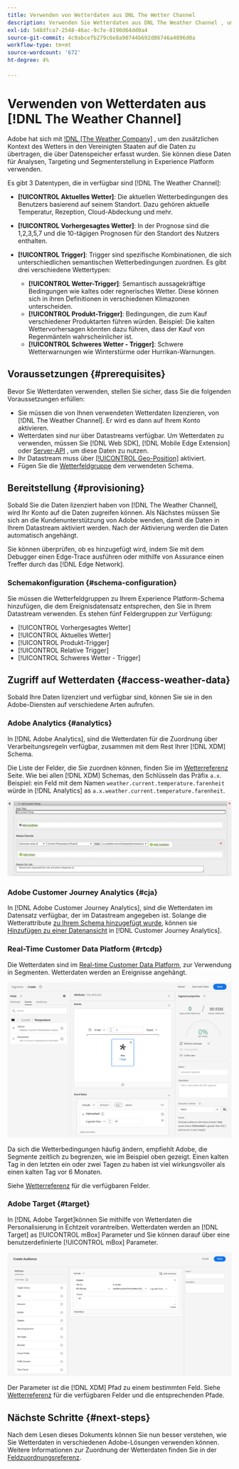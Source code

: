 ```yaml
---
title: Verwenden von Wetterdaten aus DNL The Wetter Channel
description: Verwenden Sie Wetterdaten aus DNL The Weather Channel , um die Daten zu verbessern, die Sie über Datastreams erfassen.
exl-id: 548dfca7-2548-46ac-9c7e-8190d64dd0a4
source-git-commit: 4c9abcefb279c6e8a90744b692d86746a4896d0a
workflow-type: tm+mt
source-wordcount: '672'
ht-degree: 4%

---
```


# Verwenden von Wetterdaten aus [!DNL The Weather Channel]

Adobe hat sich mit [!DNL [The Weather Company]](https://www.ibm.com/weather) , um den zusätzlichen Kontext des Wetters in den Vereinigten Staaten auf die Daten zu übertragen, die über Datenspeicher erfasst wurden. Sie können diese Daten für Analysen, Targeting und Segmenterstellung in Experience Platform verwenden.

Es gibt 3 Datentypen, die in verfügbar sind [!DNL The Weather Channel]:

* **[!UICONTROL Aktuelles Wetter]**: Die aktuellen Wetterbedingungen des Benutzers basierend auf seinem Standort. Dazu gehören aktuelle Temperatur, Rezeption, Cloud-Abdeckung und mehr.
* **[!UICONTROL Vorhergesagtes Wetter]**: In der Prognose sind die 1,2,3,5,7 und die 10-tägigen Prognosen für den Standort des Nutzers enthalten.
* **[!UICONTROL Trigger]**: Trigger sind spezifische Kombinationen, die sich unterschiedlichen semantischen Wetterbedingungen zuordnen. Es gibt drei verschiedene Wettertypen:

   * **[!UICONTROL Wetter-Trigger]**: Semantisch aussagekräftige Bedingungen wie kaltes oder regnerisches Wetter. Diese können sich in ihren Definitionen in verschiedenen Klimazonen unterscheiden.
   * **[!UICONTROL Produkt-Trigger]**: Bedingungen, die zum Kauf verschiedener Produktarten führen würden. Beispiel: Die kalten Wettervorhersagen könnten dazu führen, dass der Kauf von Regenmänteln wahrscheinlicher ist.
   * **[!UICONTROL Schweres Wetter - Trigger]**: Schwere Wetterwarnungen wie Winterstürme oder Hurrikan-Warnungen.

## Voraussetzungen {#prerequisites}

Bevor Sie Wetterdaten verwenden, stellen Sie sicher, dass Sie die folgenden Voraussetzungen erfüllen:

* Sie müssen die von Ihnen verwendeten Wetterdaten lizenzieren, von [!DNL The Weather Channel]. Er wird es dann auf Ihrem Konto aktivieren.
* Wetterdaten sind nur über Datastreams verfügbar. Um Wetterdaten zu verwenden, müssen Sie [!DNL Web SDK], [!DNL Mobile Edge Extension] oder [Server-API](../../server-api/overview.md) , um diese Daten zu nutzen.
* Ihr Datastream muss über [[!UICONTROL Geo-Position]](../configure.md#advanced-options) aktiviert.
* Fügen Sie die [Wetterfeldgruppe](#schema-configuration) dem verwendeten Schema.

## Bereitstellung {#provisioning}

Sobald Sie die Daten lizenziert haben von [!DNL The Weather Channel], wird Ihr Konto auf die Daten zugreifen können. Als Nächstes müssen Sie sich an die Kundenunterstützung von Adobe wenden, damit die Daten in Ihrem Datastream aktiviert werden. Nach der Aktivierung werden die Daten automatisch angehängt.

Sie können überprüfen, ob es hinzugefügt wird, indem Sie mit dem Debugger einen Edge-Trace ausführen oder mithilfe von Assurance einen Treffer durch das [!DNL Edge Network].

### Schemakonfiguration {#schema-configuration}

Sie müssen die Wetterfeldgruppen zu Ihrem Experience Platform-Schema hinzufügen, die dem Ereignisdatensatz entsprechen, den Sie in Ihrem Datastream verwenden. Es stehen fünf Feldergruppen zur Verfügung:

* [!UICONTROL Vorhergesagtes Wetter]
* [!UICONTROL Aktuelles Wetter]
* [!UICONTROL Produkt-Trigger]
* [!UICONTROL Relative Trigger]
* [!UICONTROL Schweres Wetter - Trigger]

## Zugriff auf Wetterdaten {#access-weather-data}

Sobald Ihre Daten lizenziert und verfügbar sind, können Sie sie in den Adobe-Diensten auf verschiedene Arten aufrufen.

### Adobe Analytics {#analytics}

In [!DNL Adobe Analytics], sind die Wetterdaten für die Zuordnung über Verarbeitungsregeln verfügbar, zusammen mit dem Rest Ihrer [!DNL XDM] Schema.

Die Liste der Felder, die Sie zuordnen können, finden Sie im [Wetterreferenz](weather-reference.md) Seite. Wie bei allen [!DNL XDM] Schemas, den Schlüsseln das Präfix `a.x`. Beispiel: ein Feld mit dem Namen `weather.current.temperature.farenheit` würde in [!DNL Analytics] as `a.x.weather.current.temperature.farenheit`.

![Benutzeroberfläche für Verarbeitungsregeln](../assets/data-enrichment/weather/processing-rules.png)

### Adobe Customer Journey Analytics {#cja}

In [!DNL Adobe Customer Journey Analytics], sind die Wetterdaten im Datensatz verfügbar, der im Datastream angegeben ist. Solange die Wetterattribute [zu Ihrem Schema hinzugefügt wurde](#prerequisites-prerequisites), können sie [Hinzufügen zu einer Datenansicht](https://experienceleague.adobe.com/docs/analytics-platform/using/cja-dataviews/create-dataview.html?lang=de) in [!DNL Customer Journey Analytics].

### Real-Time Customer Data Platform {#rtcdp}

Die Wetterdaten sind im [Real-time Customer Data Platform](../../rtcdp/overview.md), zur Verwendung in Segmenten. Wetterdaten werden an Ereignisse angehängt.

![Segment Builder mit Wetterereignissen](../assets/data-enrichment/weather/schema-builder.png)

Da sich die Wetterbedingungen häufig ändern, empfiehlt Adobe, die Segmente zeitlich zu begrenzen, wie im Beispiel oben gezeigt. Einen kalten Tag in den letzten ein oder zwei Tagen zu haben ist viel wirkungsvoller als einen kalten Tag vor 6 Monaten.

Siehe [Wetterreferenz](weather-reference.md) für die verfügbaren Felder.

### Adobe Target {#target}

In [!DNL Adobe Target]können Sie mithilfe von Wetterdaten die Personalisierung in Echtzeit vorantreiben. Wetterdaten werden an [!DNL Target] as [!UICONTROL mBox] Parameter und Sie können darauf über eine benutzerdefinierte [!UICONTROL mBox] Parameter.

![Target Audience Builder](../assets/data-enrichment/weather/target-audience-builder.png)

Der Parameter ist die [!DNL XDM] Pfad zu einem bestimmten Feld. Siehe [Wetterreferenz](weather-reference.md) für die verfügbaren Felder und die entsprechenden Pfade.

## Nächste Schritte {#next-steps}

Nach dem Lesen dieses Dokuments können Sie nun besser verstehen, wie Sie Wetterdaten in verschiedenen Adobe-Lösungen verwenden können. Weitere Informationen zur Zuordnung der Wetterdaten finden Sie in der [Feldzuordnungsreferenz](weather-reference.md).
